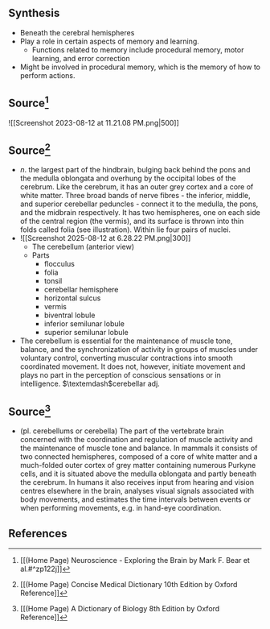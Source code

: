 ## Synthesis
- Beneath the cerebral hemispheres
- Play a role in certain aspects of memory and learning.
	- Functions related to memory include procedural memory, motor learning, and error correction 
- Might be involved in procedural memory, which is the memory of how to perform actions.
## Source[^1]
![[Screenshot 2023-08-12 at 11.21.08 PM.png|500]]
## Source[^2]
- $n$. the largest part of the hindbrain, bulging back behind the pons and the medulla oblongata and overhung by the occipital lobes of the cerebrum. Like the cerebrum, it has an outer grey cortex and a core of white matter. Three broad bands of nerve fibres - the inferior, middle, and superior cerebellar peduncles - connect it to the medulla, the pons, and the midbrain respectively. It has two hemispheres, one on each side of the central region (the vermis), and its surface is thrown into thin folds called folia (see illustration). Within lie four pairs of nuclei.
- ![[Screenshot 2025-08-12 at 6.28.22 PM.png|300]]
	- The cerebellum (anterior view)
	- Parts
		- flocculus
		- folia
		- tonsil
		- cerebellar hemisphere
		- horizontal sulcus
		- vermis
		- biventral lobule
		- inferior semilunar lobule
		- superior semilunar lobule
- The cerebellum is essential for the maintenance of muscle tone, balance, and the synchronization of activity in groups of muscles under voluntary control, converting muscular contractions into smooth coordinated movement. It does not, however, initiate movement and plays no part in the perception of conscious sensations or in intelligence. $\textemdash$cerebellar adj.
## Source[^3]
- (pl. cerebellums or cerebella) The part of the vertebrate brain concerned with the coordination and regulation of muscle activity and the maintenance of muscle tone and balance. In mammals it consists of two connected hemispheres, composed of a core of white matter and a much-folded outer cortex of grey matter containing numerous Purkyne cells, and it is situated above the medulla oblongata and partly beneath the cerebrum. In humans it also receives input from hearing and vision centres elsewhere in the brain, analyses visual signals associated with body movements, and estimates the time intervals between events or when performing movements, e.g. in hand-eye coordination.
## References

[^1]: [[(Home Page) Neuroscience - Exploring the Brain by Mark F. Bear et al.#^zp122j]]
[^2]: [[(Home Page) Concise Medical Dictionary 10th Edition by Oxford Reference]]
[^3]: [[(Home Page) A Dictionary of Biology 8th Edition by Oxford Reference]]
